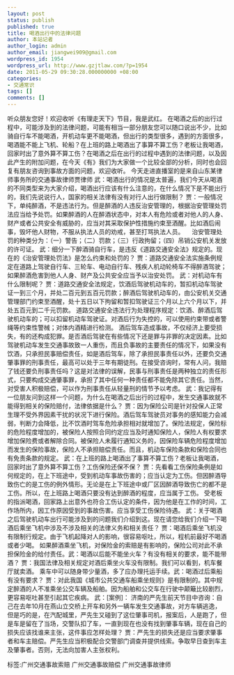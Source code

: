 ```yaml
---
layout: post
status: publish
published: true
title: 喝酒出行中的法律问题
author: 本站记者
author_login: admin
author_email: jiangwei909@gmail.com
wordpress_id: 1954
wordpress_url: http://www.gzjtlaw.com/?p=1954
date: 2011-05-29 09:30:28.000000000 +08:00
categories:
- 交通常识
tags: []
comments: []
---
```

 听众朋友您好！欢迎收听《有理走天下》节目，我是武红。  在喝酒之后的出行过程中，可能涉及到的法律问题，可能有相当一部分朋友您可以随口说出不少，比如骑自行车不能喝酒，开机动车更不能喝酒，但出行的类型很多，遇到的方面很多，喝酒能不能上飞机、轮船？在上班的路上喝酒出了事算不算工伤？老板让我喝酒，回家时出了意外算不算工伤？在喝酒之后在出行的过程中遇到的法律问题，以及因此产生的附加问题，在今天《有》我们为大家做一个比较全部的分析，同时也会回复有朋友咨询到事故方面的问题，欢迎收听。  今天走进直播室的是来自山东某律师事务所的交通事故律师贾律师  武：喝酒出行的情况是太普遍，我们今天从喝酒的不同类型来为大家介绍，喝酒出行应该有什么注意的，在什么情况下是不能出行的，我们先说说行人，国家的相关法律有没有对行人出行做限制？  贾：一般情况下，单纯醉酒，不是违法行为。但是醉酒的人违反治安管理的，根据治安管理处罚法应当给予处罚。如果醉酒的人在醉酒状态中，对本人有危险或者对他人的人身、财产或者公共安全有威胁的，应当对其采取保护性措施约束至酒醒。比如酒后闹事，毁坏他人财物，不服从执法人员的劝戒，甚至打骂执法人员。 　治安管理处罚的种类分为：（一）警告；（二）罚款；（三）行政拘留；（四）吊销公安机关发放的许可证。 武：细分一下醉酒骑自行车，是违反《道路交通安全法》规定的。现在的《治安管理处罚法》是怎么约束和处罚的？  贾：道路交通安全法实施条例规定在道路上驾驶自行车、三轮车、电动自行车、残疾人机动轮椅车不得醉酒驾驶；如果醉酒危害到他人人身、财产及公共安全应当予以治安处罚。 武：对机动车有什么限制呢？  贾：道路交通安全法规定，饮酒后驾驶机动车的，暂扣机动车驾驶证一到三个月，并处二百元到五百元罚款；醉酒后驾驶机动车的，由公安机关交通管理部门约束至酒醒，处十五日以下拘留和暂扣驾驶证三个月以上六个月以下，并处五百元到二千元罚款。  道路交通安全违法行为处理程序规定：饮酒、醉酒后驾驶机动车的；可以扣留机动车驾驶证。对酒后行为失控的，可以使用约束带或者警绳等约束性警械；对体内酒精进行检测。 酒后驾车造成事故，不仅经济上要受损失，有的还构成犯罪。是否酒后驾驶在有些情况下还是罪与非罪的决定因素。比如驾驶机动车发生交通事故致一人重伤，而且负事故的主要责任的情况下，如果没有饮酒，只承担民事赔偿责任，如是酒后驾车，除了承担民事责任以外，还要负交通肇事罪的刑事责任，最高可以处于三年有期徒刑。在接受咨询时，常有人问，我赔了钱还要负刑事责任吗？这是对法律的误解，民事与刑事责任是两种独立的责任形式，只要构成交通肇事罪，承担了其中任何一种责任都不能免除其它责任。当然，对受害人积极赔偿，可以作为刑事责任从轻量刑的情节予以考虑。  武：我记得有一位朋友问到这样一个问题，为什么在喝酒之后出行的过程中，发生交通事故就不能得到相关的保险赔付，法律依据是什么？  贾：因为保险公司是针对投保人正常生理不受外界因素干扰的状况下进行保险。酒后驾车驾驶员对事务的感知能力会减弱，判断力会降低，比不饮酒时驾车危险承担相对就增加了。保险法规定，保险标的危险程度增加的，被保险人按照合同约定应当及时通知保险人，保险人有权要求增加保险费或者解除合同。被保险人未履行通知义务的，因保险车辆危险程度增加而发生的保险事故，保险人不承担赔偿责任。而且，机动车保险条款和保险合同也有免责条款的规定。  武：在上班的路上喝酒出了事算不算工伤？老板让我喝酒，回家时出了意外算不算工伤？工伤保险还保不保？  贾：先看看工伤保险条例是如何规定的，在上下班途中，受到机动车事故伤害的；应当认定为工伤。但因醉酒导致伤亡的是工伤的例外情形。无论是在上下班途中或厂区因醉酒导致伤亡的都不是工伤。所以，在上班路上喝酒只要没有达到醉酒的程度，应当属于工伤。  受老板的指派喝酒，回家路上出意外也符合工伤认定的条件，因为他是在工作的时间，工作场所内，因工作原因受到的事故伤害。应当享受工伤保险待遇。  武：关于喝酒之后驾驶机动车出行可能涉及到的问题我们介绍到这。现在请您给我们介绍一下喝酒后乘坐飞机中涉及不涉及相关的法律义务和相关责任？  贾：喝酒后乘坐飞机没有限制行规定。由于飞机起降对人的影响，很容易呕吐，所以，程机前最好不喝酒或者少喝。 如果醉酒乘坐飞机，对保险金的索赔是有影响的，保险公司对此不承担保险金的给付责任。武：喝酒以后能不能坐火车？有没有相关的要求，能不能带酒？  贾：我国法律及相关规定对酒后乘坐火车没有限制。我们可以看到，机车餐厅就卖酒。 乘车中可以随身带少量酒，多了应办理托运手续。武：喝酒过后乘船有没有要求？  贾：对此我国《城市公共交通车船乘坐规则》是有限制的。其中规定醉酒的人不准乘坐公交车辆及船舶。因为船舶和公交车在行驶中颠簸比较剧烈，更容易呕吐甚至引起其它疾病。  武：[案例]：  济南的严先生前天节目中咨询：自己在去年10月在燕山立交桥上开车和另外一辆车发生交通事故，对方车辆逃逸，但是巧的是，在汽配城里，严先生又碰到了这位肇事司机，报案后，人是跑了，但是车是留在了当场，交警队扣了车，一直到现在也没有找到肇事车辆，现在自己的损失应该找谁来主张，这件事应怎样处理？  贾：严先生的损失还是应当要求肇事者和车主赔偿。严先生应当积极配合交警部门调查并提供线索。争取早日查到车主及肇事者。否则，无法向加害人主张权利。 标签:广州交通事故索赔 广州交通事故赔偿 广州交通事故律师
